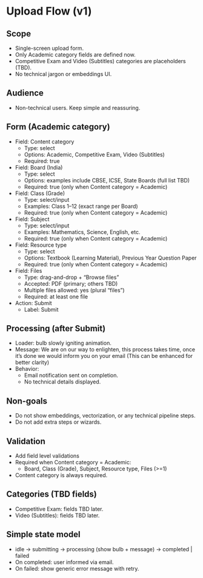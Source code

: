 # Upload Flow (v1)

## Scope
- Single-screen upload form.
- Only Academic category fields are defined now.
- Competitive Exam and Video (Subtitles) categories are placeholders (TBD).
- No technical jargon or embeddings UI.

## Audience
- Non-technical users. Keep simple and reassuring.

## Form (Academic category)
- Field: Content category
  - Type: select
  - Options: Academic, Competitive Exam, Video (Subtitles)
  - Required: true
- Field: Board (India)
  - Type: select
  - Options: examples include CBSE, ICSE, State Boards (full list TBD)
  - Required: true (only when Content category = Academic)
- Field: Class (Grade)
  - Type: select/input
  - Examples: Class 1–12 (exact range per Board)
  - Required: true (only when Content category = Academic)
- Field: Subject
  - Type: select/input
  - Examples: Mathematics, Science, English, etc.
  - Required: true (only when Content category = Academic)
- Field: Resource type
  - Type: select
  - Options: Textbook (Learning Material), Previous Year Question Paper
  - Required: true (only when Content category = Academic)
- Field: Files
  - Type: drag-and-drop + “Browse files”
  - Accepted: PDF (primary; others TBD)
  - Multiple files allowed: yes (plural “files”)
  - Required: at least one file
- Action: Submit
  - Label: Submit

## Processing (after Submit)
- Loader: bulb slowly igniting animation.
- Message: We are on our way to enlighten, this process takes time, once it’s done we would inform you on your email (This can be enhanced for better clarity)
- Behavior:
  - Email notification sent on completion.
  - No technical details displayed.

## Non-goals
- Do not show embeddings, vectorization, or any technical pipeline steps.
- Do not add extra steps or wizards.

## Validation
- Add field level validations
- Required when Content category = Academic:
  - Board, Class (Grade), Subject, Resource type, Files (>=1)
- Content category is always required.

## Categories (TBD fields)
- Competitive Exam: fields TBD later.
- Video (Subtitles): fields TBD later.

## Simple state model
- idle → submitting → processing (show bulb + message) → completed | failed
- On completed: user informed via email.
- On failed: show generic error message with retry.
